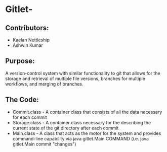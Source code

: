# Gitlet-

## Contributors:
* Kaelan Nettleship
* Ashwin Kumar

## Purpose:
A version-control system with similar functionality to git that allows for the storage and retrieval of multiple file versions, branches for multiple workflows, and merging of branches.

## The Code:
* Commit.class - A container class that consists of all the data necessary for each commit 
* Storage.class - A container class necessary for the describing the current state of the git directory after each commit 
* Main.class - A class that acts as the motor for the system and provides command-line capability via java gitlet.Main COMMAND (i.e. java gitlet.Main commit "changes")
